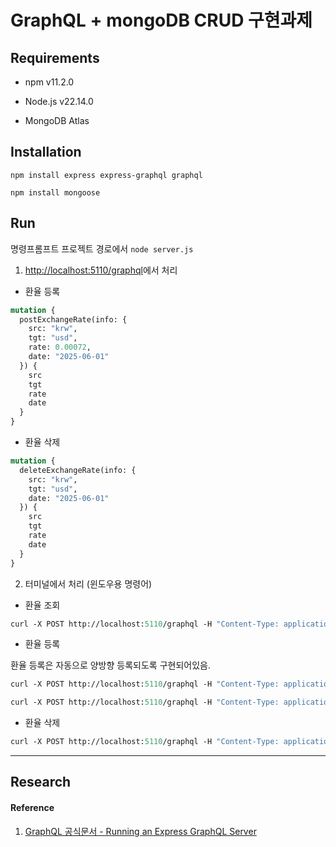 # GraphQL + mongoDB CRUD 구현과제

## Requirements
- npm v11.2.0

- Node.js v22.14.0

- MongoDB Atlas

## Installation

`
npm install express express-graphql graphql
`

`
npm install mongoose
`
## Run
명령프롬프트 프로젝트 경로에서
`
node server.js
`
1. <http://localhost:5110/graphql>에서 처리
- 환율 등록
```graphql
mutation {
  postExchangeRate(info: {
    src: "krw",
    tgt: "usd",
    rate: 0.00072,
    date: "2025-06-01"
  }) {
    src
    tgt
    rate
    date
  }
}
```
- 환율 삭제
``` graphql
mutation {
  deleteExchangeRate(info: {
    src: "krw",
    tgt: "usd",
    date: "2025-06-01"
  }) {
    src
    tgt
    rate
    date
  }
}
````
2. 터미널에서 처리 (윈도우용 명령어)
- 환율 조회
```graphql
curl -X POST http://localhost:5110/graphql -H "Content-Type: application/json" -H "Accept: application/json" -d "{\"query\":\"query { getExchangeRate(src: \\\"krw\\\", tgt: \\\"usd\\\", date: \\\"2025-05-31\\\") { src tgt rate date } }\"}" | jq
```
- 환율 등록
  
환율 등록은 자동으로 양방향 등록되도록 구현되어있음.
```graphql
curl -X POST http://localhost:5110/graphql -H "Content-Type: application/json" -H "Accept: application/json" -d "{\"query\":\"mutation { postExchangeRate(info: { src: \\\"krw\\\", tgt: \\\"usd\\\", rate: 0.00073, date: \\\"2025-06-01\\\" }) { src tgt rate date } }\"}" | jq
```
```graphql
curl -X POST http://localhost:5110/graphql -H "Content-Type: application/json" -H "Accept: application/json" -d "{\"query\":\"mutation { postExchangeRate(info: { src: \\\"usd\\\", tgt: \\\"krw\\\", rate: 1342.11, date: \\\"2025-06-01\\\" }) { src tgt rate date } }\"}" | jq
```
- 환율 삭제
```graphql
curl -X POST http://localhost:5110/graphql -H "Content-Type: application/json" -H "Accept: application/json" -d "{\"query\":\"mutation { deleteExchangeRate(info: { src: \\\"usd\\\", tgt: \\\"krw\\\", date: \\\"2025-06-01\\\" }) { src tgt rate date } }\"}" | jq
```


----

## Research

#### Reference
1. [GraphQL 공식문서 - Running an Express GraphQL Server](https://www.graphql-js.org/docs/running-an-express-graphql-server/)

